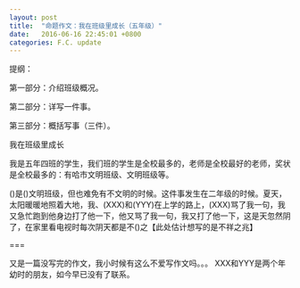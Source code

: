 ```yaml
---
layout: post
title:  "命题作文：我在班级里成长（五年级）"
date:   2016-06-16 22:45:01 +0800
categories: F.C. update
---
```

提纲：

第一部分：介绍班级概况。

第二部分：详写一件事。

第三部分：概括写事（三件）。

我在班级里成长

我是五年四班的学生，我们班的学生是全校最多的，老师是全校最好的老师，奖状是全校最多的：有哈市文明班级、文明班级等。

()是()文明班级，但也难免有不文明的时候。这件事发生在二年级的时候。夏天，太阳暖暖地照着大地，我、(XXX)和(YYY)在上学的路上，(XXX)骂了我一句，我又急忙跑到他身边打了他一下，他又骂了我一句，我又打了他一下，这是天忽然阴了，在家里看电视时每次阴天都是不()之【此处估计想写的是不祥之兆】

===

又是一篇没写完的作文，我小时候有这么不爱写作文吗。。。
XXX和YYY是两个年幼时的朋友，如今早已没有了联系。